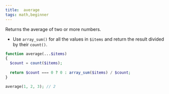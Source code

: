 ```yaml
---
title:  average
tags: math,beginner
---
```


Returns the average of two or more numbers.

- Use `array_sum()` for all the values in `$items` and return the result divided by their `count()`.

```php
function average(...$items)
{
  $count = count($items);
  
  return $count === 0 ? 0 : array_sum($items) / $count;
}
```

```php
average(1, 2, 3); // 2
```
